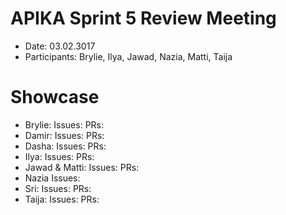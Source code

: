 # APIKA Sprint 5 Review Meeting
* Date: 03.02.3017
* Participants: Brylie, Ilya, Jawad, Nazia, Matti, Taija

# Showcase
* Brylie:
    Issues:
    PRs:
* Damir:
    Issues:
    PRs:
* Dasha:
    Issues:
    PRs:
* Ilya:
    Issues:
    PRs:
* Jawad & Matti:
    Issues:
    PRs:
* Nazia
    Issues:
* Sri:
    Issues:
    PRs:
* Taija:
    Issues:
    PRs:
